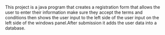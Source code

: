 This project is a java program that creates a registration form that allows the user to enter their information make sure they accept the terms and conditions then shows the user input to the left side of 
the user input on the left side of the windows panel.After submission it adds the user data into a database.

